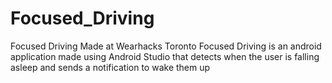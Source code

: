 # Focused_Driving
Focused Driving
Made at Wearhacks Toronto
Focused Driving is an android application made using Android Studio
that detects when the user is falling asleep and sends 
a notification to wake them up
